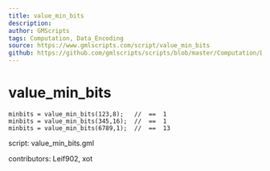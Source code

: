 ```yaml
---
title: value_min_bits
description: 
author: GMScripts
tags: Computation, Data_Encoding
source: https://www.gmlscripts.com/script/value_min_bits
github: https://github.com/gmlscripts/scripts/blob/master/Computation/Data_Encoding/value_min_bits.gml
---
```


value_min_bits
==============

    minbits = value_min_bits(123,8);   //  ==  1
    minbits = value_min_bits(345,16);  //  ==  1
    minbits = value_min_bits(6789,1);  //  ==  13

script: value_min_bits.gml

contributors: Leif902, xot
